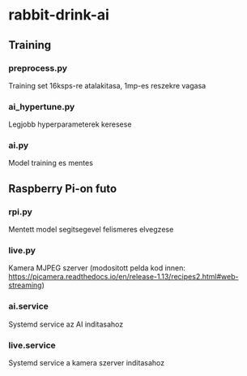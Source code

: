 # rabbit-drink-ai

## Training

### preprocess.py
Training set 16ksps-re atalakitasa, 1mp-es reszekre vagasa

### ai_hypertune.py
Legjobb hyperparameterek keresese

### ai.py
Model training es mentes

## Raspberry Pi-on futo

### rpi.py
Mentett model segitsegevel felismeres elvegzese

### live.py
Kamera MJPEG szerver (modositott pelda kod innen: https://picamera.readthedocs.io/en/release-1.13/recipes2.html#web-streaming)

### ai.service
Systemd service az AI inditasahoz

### live.service
Systemd service a kamera szerver inditasahoz

